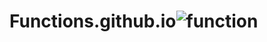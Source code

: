# Functions.github.io![function](https://user-images.githubusercontent.com/113463671/193647331-8fbd2fd1-2960-4832-a28c-146934ed76b7.png)
